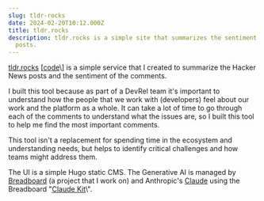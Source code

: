 ```yaml
---
slug: tldr-rocks
date: 2024-02-20T10:12.000Z
title: tldr.rocks
description: tldr.rocks is a simple site that summarizes the sentiment of Hacker News
  posts.
---
```


[tldr.rocks](http://tldr.rocks "http://tldr.rocks") \[[code](https://github.com/PaulKinlan/tldr.rocks "https://github.com/PaulKinlan/tldr.rocks")\] is a simple service that I created to summarize the Hacker News posts and the sentiment of the comments.

I built this tool because as part of a DevRel team it\'s important to understand how the people that we work with (developers) feel about our work and the platform as a whole. It can take a lot of time to go through each of the comments to understand what the issues are, so I built this tool to help me find the most important comments.

This tool isn\'t a replacement for spending time in the ecosystem and understanding needs, but helps to identify critical challenges and how teams might address them.

The UI is a simple Hugo static CMS. The Generative AI is managed by [Breadboard](https://github.com/breadboard-ai/breadboard "https://github.com/breadboard-ai/breadboard") (a project that I work on) and Anthropic\'s [Claude](https://docs.anthropic.com/claude/reference/getting-started-with-the-api "https://docs.anthropic.com/claude/reference/getting-started-with-the-api") using the Breadboard \"[Claude Kit](https://github.com/PaulKinlan/claude-breadboard-kit "https://github.com/PaulKinlan/claude-breadboard-kit")\".
